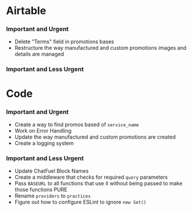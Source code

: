 # Airtable

### Important and Urgent
- Delete "Terms" field in promotions bases
- Restructure the way manufactured and custom promotions images and details are managed

### Important and Less Urgent

# Code

### Important and Urgent
- Create a way to find promos based of `service_name`
- Work on Error Handling
- Update the way manufactured and custom promotions are created
- Create a logging system

### Important and Less Urgent
- Update ChatFuel Block Names
- Create a middleware that checks for required `query` parameters
- Pass `BASEURL` to all functions that use it without being passed to make those functions PURE
- Rename `providers` to `practices`
- Figure out how to configure ESLint to ignore `new Set()`